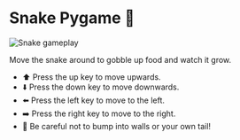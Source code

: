 # Snake Pygame 🐍
![Snake gameplay](https://i.imgur.com/5yrI0lr.gif)

Move the snake around to gobble up food and watch it grow. 

- ⬆️ Press the up key to move upwards.
- ⬇️ Press the down key to move downwards.
- ⬅️ Press the left key to move to the left.
- ➡️ Press the right key to move to the right.
- 🧱 Be careful not to bump into walls or your own tail!
